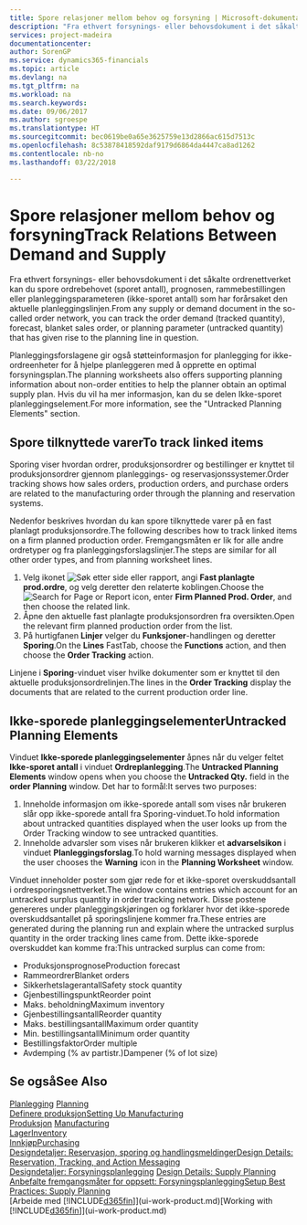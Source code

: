 ```yaml
---
title: Spore relasjoner mellom behov og forsyning | Microsoft-dokumentasjon
description: "Fra ethvert forsynings- eller behovsdokument i det såkalte ordrenettverket kan du spore ordrebehovet (sporet antall), prognosen, rammebestillingen eller planleggingsparameteren (ikke-sporet antall) som har forårsaket den aktuelle planleggingslinjen."
services: project-madeira
documentationcenter: 
author: SorenGP
ms.service: dynamics365-financials
ms.topic: article
ms.devlang: na
ms.tgt_pltfrm: na
ms.workload: na
ms.search.keywords: 
ms.date: 09/06/2017
ms.author: sgroespe
ms.translationtype: HT
ms.sourcegitcommit: bec0619be0a65e3625759e13d2866ac615d7513c
ms.openlocfilehash: 8c53878418592daf9179d6864da4447ca8ad1262
ms.contentlocale: nb-no
ms.lasthandoff: 03/22/2018

---
```

# <a name="track-relations-between-demand-and-supply"></a><span data-ttu-id="31400-103">Spore relasjoner mellom behov og forsyning</span><span class="sxs-lookup"><span data-stu-id="31400-103">Track Relations Between Demand and Supply</span></span>
<span data-ttu-id="31400-104">Fra ethvert forsynings- eller behovsdokument i det såkalte ordrenettverket kan du spore ordrebehovet (sporet antall), prognosen, rammebestillingen eller planleggingsparameteren (ikke-sporet antall) som har forårsaket den aktuelle planleggingslinjen.</span><span class="sxs-lookup"><span data-stu-id="31400-104">From any supply or demand document in the so-called order network, you can track the order demand (tracked quantity), forecast, blanket sales order, or planning parameter (untracked quantity) that has given rise to the planning line in question.</span></span>

<span data-ttu-id="31400-105">Planleggingsforslagene gir også støtteinformasjon for planlegging for ikke-ordreenheter for å hjelpe planleggeren med å opprette en optimal forsyningsplan.</span><span class="sxs-lookup"><span data-stu-id="31400-105">The planning worksheets also offers supporting planning information about non-order entities to help the planner obtain an optimal supply plan.</span></span> <span data-ttu-id="31400-106">Hvis du vil ha mer informasjon, kan du se delen Ikke-sporet planleggingselement.</span><span class="sxs-lookup"><span data-stu-id="31400-106">For more information, see the "Untracked Planning Elements" section.</span></span>

## <a name="to-track-linked-items"></a><span data-ttu-id="31400-107">Spore tilknyttede varer</span><span class="sxs-lookup"><span data-stu-id="31400-107">To track linked items</span></span>
<span data-ttu-id="31400-108">Sporing viser hvordan ordrer, produksjonsordrer og bestillinger er knyttet til produksjonsordrer gjennom planleggings- og reservasjonssystemer.</span><span class="sxs-lookup"><span data-stu-id="31400-108">Order tracking shows how sales orders, production orders, and purchase orders are related to the manufacturing order through the planning and reservation systems.</span></span>

<span data-ttu-id="31400-109">Nedenfor beskrives hvordan du kan spore tilknyttede varer på en fast planlagt produksjonsordre.</span><span class="sxs-lookup"><span data-stu-id="31400-109">The following describes how to track linked items on a firm planned production order.</span></span> <span data-ttu-id="31400-110">Fremgangsmåten er lik for alle andre ordretyper og fra planleggingsforslagslinjer.</span><span class="sxs-lookup"><span data-stu-id="31400-110">The steps are similar for all other order types, and from planning worksheet lines.</span></span>

1. <span data-ttu-id="31400-111">Velg ikonet ![Søk etter side eller rapport](media/ui-search/search_small.png "Søk etter side eller rapport"), angi **Fast planlagte prod.ordre**, og velg deretter den relaterte koblingen.</span><span class="sxs-lookup"><span data-stu-id="31400-111">Choose the ![Search for Page or Report](media/ui-search/search_small.png "Search for Page or Report icon") icon, enter **Firm Planned Prod. Order**, and then choose the related link.</span></span>
2. <span data-ttu-id="31400-112">Åpne den aktuelle fast planlagte produksjonsordren fra oversikten.</span><span class="sxs-lookup"><span data-stu-id="31400-112">Open the relevant firm planned production order from the list.</span></span>
3. <span data-ttu-id="31400-113">På hurtigfanen **Linjer** velger du **Funksjoner**-handlingen og deretter **Sporing**.</span><span class="sxs-lookup"><span data-stu-id="31400-113">On the **Lines** FastTab, choose the **Functions** action, and then choose the **Order Tracking** action.</span></span>

<span data-ttu-id="31400-114">Linjene i **Sporing**-vinduet viser hvilke dokumenter som er knyttet til den aktuelle produksjonsordrelinjen.</span><span class="sxs-lookup"><span data-stu-id="31400-114">The lines in the **Order Tracking** display the documents that are related to the current production order line.</span></span>

## <a name="untracked-planning-elements"></a><span data-ttu-id="31400-115">Ikke-sporede planleggingselementer</span><span class="sxs-lookup"><span data-stu-id="31400-115">Untracked Planning Elements</span></span>
<span data-ttu-id="31400-116">Vinduet **Ikke-sporede planleggingselementer** åpnes når du velger feltet **Ikke-sporet antall** i vinduet **Ordreplanlegging**.</span><span class="sxs-lookup"><span data-stu-id="31400-116">The **Untracked Planning Elements** window opens when you choose the **Untracked Qty.** field in the **order Planning** window.</span></span> <span data-ttu-id="31400-117">Det har to formål:</span><span class="sxs-lookup"><span data-stu-id="31400-117">It serves two purposes:</span></span>

1. <span data-ttu-id="31400-118">Inneholde informasjon om ikke-sporede antall som vises når brukeren slår opp ikke-sporede antall fra Sporing-vinduet.</span><span class="sxs-lookup"><span data-stu-id="31400-118">To hold information about untracked quantities displayed when the user looks up from the Order Tracking window to see untracked quantities.</span></span>
2. <span data-ttu-id="31400-119">Inneholde advarsler som vises når brukeren klikker et **advarselsikon** i vinduet **Planleggingsforslag**.</span><span class="sxs-lookup"><span data-stu-id="31400-119">To hold warning messages displayed when the user chooses the **Warning** icon in the **Planning Worksheet** window.</span></span>

<span data-ttu-id="31400-120">Vinduet inneholder poster som gjør rede for et ikke-sporet overskuddsantall i ordresporingsnettverket.</span><span class="sxs-lookup"><span data-stu-id="31400-120">The window contains entries which account for an untracked surplus quantity in order tracking network.</span></span> <span data-ttu-id="31400-121">Disse postene genereres under planleggingskjøringen og forklarer hvor det ikke-sporede overskuddsantallet på sporingslinjene kommer fra.</span><span class="sxs-lookup"><span data-stu-id="31400-121">These entries are generated during the planning run and explain where the untracked surplus quantity in the order tracking lines came from.</span></span> <span data-ttu-id="31400-122">Dette ikke-sporede overskuddet kan komme fra:</span><span class="sxs-lookup"><span data-stu-id="31400-122">This untracked surplus can come from:</span></span>

- <span data-ttu-id="31400-123">Produksjonsprognose</span><span class="sxs-lookup"><span data-stu-id="31400-123">Production forecast</span></span>
- <span data-ttu-id="31400-124">Rammeordrer</span><span class="sxs-lookup"><span data-stu-id="31400-124">Blanket orders</span></span>
- <span data-ttu-id="31400-125">Sikkerhetslagerantall</span><span class="sxs-lookup"><span data-stu-id="31400-125">Safety stock quantity</span></span>
- <span data-ttu-id="31400-126">Gjenbestillingspunkt</span><span class="sxs-lookup"><span data-stu-id="31400-126">Reorder point</span></span>
- <span data-ttu-id="31400-127">Maks. beholdning</span><span class="sxs-lookup"><span data-stu-id="31400-127">Maximum inventory</span></span>
- <span data-ttu-id="31400-128">Gjenbestillingsantall</span><span class="sxs-lookup"><span data-stu-id="31400-128">Reorder quantity</span></span>
- <span data-ttu-id="31400-129">Maks. bestillingsantall</span><span class="sxs-lookup"><span data-stu-id="31400-129">Maximum order quantity</span></span>
- <span data-ttu-id="31400-130">Min. bestillingsantall</span><span class="sxs-lookup"><span data-stu-id="31400-130">Minimum order quantity</span></span>
- <span data-ttu-id="31400-131">Bestillingsfaktor</span><span class="sxs-lookup"><span data-stu-id="31400-131">Order multiple</span></span>
- <span data-ttu-id="31400-132">Avdemping (% av partistr.)</span><span class="sxs-lookup"><span data-stu-id="31400-132">Dampener (% of lot size)</span></span>

## <a name="see-also"></a><span data-ttu-id="31400-133">Se også</span><span class="sxs-lookup"><span data-stu-id="31400-133">See Also</span></span>  
<span data-ttu-id="31400-134">[Planlegging](production-planning.md) </span><span class="sxs-lookup"><span data-stu-id="31400-134">[Planning](production-planning.md) </span></span>  
[<span data-ttu-id="31400-135">Definere produksjon</span><span class="sxs-lookup"><span data-stu-id="31400-135">Setting Up Manufacturing</span></span>](production-configure-production-processes.md)  
<span data-ttu-id="31400-136">[Produksjon](production-manage-manufacturing.md)  </span><span class="sxs-lookup"><span data-stu-id="31400-136">[Manufacturing](production-manage-manufacturing.md)  </span></span>  
[<span data-ttu-id="31400-137">Lager</span><span class="sxs-lookup"><span data-stu-id="31400-137">Inventory</span></span>](inventory-manage-inventory.md)  
[<span data-ttu-id="31400-138">Innkjøp</span><span class="sxs-lookup"><span data-stu-id="31400-138">Purchasing</span></span>](purchasing-manage-purchasing.md)  
[<span data-ttu-id="31400-139">Designdetaljer: Reservasjon, sporing og handlingsmeldinger</span><span class="sxs-lookup"><span data-stu-id="31400-139">Design Details: Reservation, Tracking, and Action Messaging</span></span>](design-details-reservation-order-tracking-and-action-messaging.md)  
<span data-ttu-id="31400-140">[Designdetaljer: Forsyningsplanlegging](design-details-supply-planning.md) </span><span class="sxs-lookup"><span data-stu-id="31400-140">[Design Details: Supply Planning](design-details-supply-planning.md) </span></span>  
[<span data-ttu-id="31400-141">Anbefalte fremgangsmåter for oppsett: Forsyningsplanlegging</span><span class="sxs-lookup"><span data-stu-id="31400-141">Setup Best Practices: Supply Planning</span></span>](setup-best-practices-supply-planning.md)  
<span data-ttu-id="31400-142">[Arbeide med [!INCLUDE[d365fin](includes/d365fin_md.md)]](ui-work-product.md)</span><span class="sxs-lookup"><span data-stu-id="31400-142">[Working with [!INCLUDE[d365fin](includes/d365fin_md.md)]](ui-work-product.md)</span></span>

